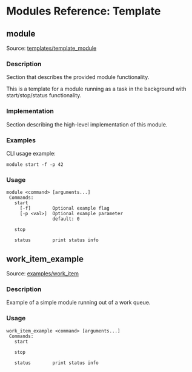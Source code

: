 # Modules Reference: Template

## module
Source: [templates/template_module](https://github.com/PX4/PX4-Autopilot/tree/release/1.15/src/templates/template_module)


### Description
Section that describes the provided module functionality.

This is a template for a module running as a task in the background with start/stop/status functionality.

### Implementation
Section describing the high-level implementation of this module.

### Examples
CLI usage example:
```
module start -f -p 42
```


<a id="module_usage"></a>
### Usage
```
module <command> [arguments...]
 Commands:
   start
     [-f]        Optional example flag
     [-p <val>]  Optional example parameter
                 default: 0

   stop

   status        print status info
```
## work_item_example
Source: [examples/work_item](https://github.com/PX4/PX4-Autopilot/tree/release/1.15/src/examples/work_item)


### Description
Example of a simple module running out of a work queue.


<a id="work_item_example_usage"></a>
### Usage
```
work_item_example <command> [arguments...]
 Commands:
   start

   stop

   status        print status info
```
